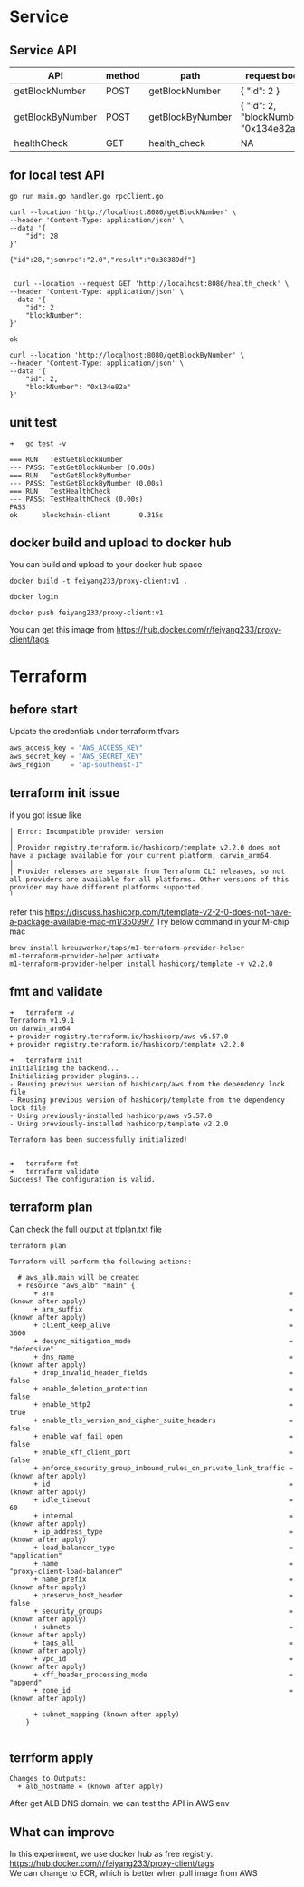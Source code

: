 # Service
## Service API

| API              | method | path | request body                            |
|------------------|--------|------|-----------------------------------------|
| getBlockNumber   | POST   |getBlockNumber      | { "id": 2 }                             |
| getBlockByNumber | POST   |getBlockByNumber      | { "id": 2, "blockNumber": "0x134e82a" } |
| healthCheck      | GET    | health_check     | NA                                      |

## for local test API
```shell
go run main.go handler.go rpcClient.go
```

```shell
curl --location 'http://localhost:8080/getBlockNumber' \
--header 'Content-Type: application/json' \
--data '{
    "id": 28
}'

{"id":28,"jsonrpc":"2.0","result":"0x38389df"}


 curl --location --request GET 'http://localhost:8080/health_check' \
--header 'Content-Type: application/json' \
--data '{
    "id": 2
    "blockNumber":
}'

ok

curl --location 'http://localhost:8080/getBlockByNumber' \
--header 'Content-Type: application/json' \
--data '{
    "id": 2,
    "blockNumber": "0x134e82a"
}'
```

## unit test
```shell
➜   go test -v

=== RUN   TestGetBlockNumber
--- PASS: TestGetBlockNumber (0.00s)
=== RUN   TestGetBlockByNumber
--- PASS: TestGetBlockByNumber (0.00s)
=== RUN   TestHealthCheck
--- PASS: TestHealthCheck (0.00s)
PASS
ok      blockchain-client       0.315s
```

## docker build and upload to docker hub
You can build and upload to your docker hub space
```shell
docker build -t feiyang233/proxy-client:v1 .

docker login

docker push feiyang233/proxy-client:v1
```
You can get this image from https://hub.docker.com/r/feiyang233/proxy-client/tags

# Terraform 
## before start
Update the credentials under terraform.tfvars

```terraform
aws_access_key = "AWS_ACCESS_KEY"
aws_secret_key = "AWS_SECRET_KEY"
aws_region     = "ap-southeast-1"
```


## terraform init issue
if you got issue like
```shell
│ Error: Incompatible provider version
│ 
│ Provider registry.terraform.io/hashicorp/template v2.2.0 does not have a package available for your current platform, darwin_arm64.
│ 
│ Provider releases are separate from Terraform CLI releases, so not all providers are available for all platforms. Other versions of this provider may have different platforms supported.
╵
```
refer this https://discuss.hashicorp.com/t/template-v2-2-0-does-not-have-a-package-available-mac-m1/35099/7
Try below command in your M-chip mac
```shell
brew install kreuzwerker/taps/m1-terraform-provider-helper
m1-terraform-provider-helper activate
m1-terraform-provider-helper install hashicorp/template -v v2.2.0
```

## fmt and validate
```shell
➜   terraform -v
Terraform v1.9.1
on darwin_arm64
+ provider registry.terraform.io/hashicorp/aws v5.57.0
+ provider registry.terraform.io/hashicorp/template v2.2.0

➜   terraform init 
Initializing the backend...
Initializing provider plugins...
- Reusing previous version of hashicorp/aws from the dependency lock file
- Reusing previous version of hashicorp/template from the dependency lock file
- Using previously-installed hashicorp/aws v5.57.0
- Using previously-installed hashicorp/template v2.2.0

Terraform has been successfully initialized!


➜   terraform fmt
➜   terraform validate 
Success! The configuration is valid.

```

## terraform plan
Can check the full output at tfplan.txt file
```shell
terraform plan

Terraform will perform the following actions:

  # aws_alb.main will be created
  + resource "aws_alb" "main" {
      + arn                                                          = (known after apply)
      + arn_suffix                                                   = (known after apply)
      + client_keep_alive                                            = 3600
      + desync_mitigation_mode                                       = "defensive"
      + dns_name                                                     = (known after apply)
      + drop_invalid_header_fields                                   = false
      + enable_deletion_protection                                   = false
      + enable_http2                                                 = true
      + enable_tls_version_and_cipher_suite_headers                  = false
      + enable_waf_fail_open                                         = false
      + enable_xff_client_port                                       = false
      + enforce_security_group_inbound_rules_on_private_link_traffic = (known after apply)
      + id                                                           = (known after apply)
      + idle_timeout                                                 = 60
      + internal                                                     = (known after apply)
      + ip_address_type                                              = (known after apply)
      + load_balancer_type                                           = "application"
      + name                                                         = "proxy-client-load-balancer"
      + name_prefix                                                  = (known after apply)
      + preserve_host_header                                         = false
      + security_groups                                              = (known after apply)
      + subnets                                                      = (known after apply)
      + tags_all                                                     = (known after apply)
      + vpc_id                                                       = (known after apply)
      + xff_header_processing_mode                                   = "append"
      + zone_id                                                      = (known after apply)

      + subnet_mapping (known after apply)
    }


```
## terrform apply
```shell
Changes to Outputs:
  + alb_hostname = (known after apply)
```
After get ALB DNS domain, we can test the API in AWS env

## What can improve
In this experiment, we use docker hub as free registry. https://hub.docker.com/r/feiyang233/proxy-client/tags  
We can change to ECR, which is better when pull image from AWS